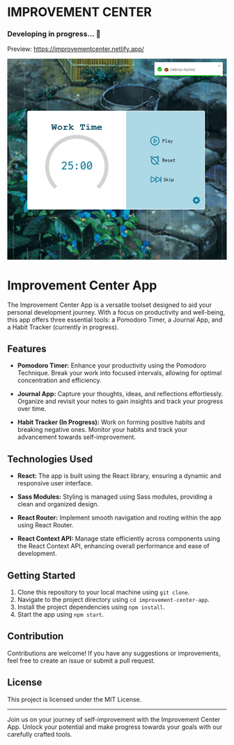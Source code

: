 # IMPROVEMENT CENTER
### Developing in progress... 👷
Preview: https://improvementcenter.netlify.app/

![Overview Image](./client/public/images/PomodoroOverview.png) 

# Improvement Center App

The Improvement Center App is a versatile toolset designed to aid your personal development journey. With a focus on productivity and well-being, this app offers three essential tools: a Pomodoro Timer, a Journal App, and a Habit Tracker (currently in progress).

## Features

- **Pomodoro Timer:** Enhance your productivity using the Pomodoro Technique. Break your work into focused intervals, allowing for optimal concentration and efficiency.

- **Journal App:** Capture your thoughts, ideas, and reflections effortlessly. Organize and revisit your notes to gain insights and track your progress over time.

- **Habit Tracker (In Progress):** Work on forming positive habits and breaking negative ones. Monitor your habits and track your advancement towards self-improvement.

## Technologies Used

- **React:** The app is built using the React library, ensuring a dynamic and responsive user interface.

- **Sass Modules:** Styling is managed using Sass modules, providing a clean and organized design.

- **React Router:** Implement smooth navigation and routing within the app using React Router.

- **React Context API:** Manage state efficiently across components using the React Context API, enhancing overall performance and ease of development.

## Getting Started

1. Clone this repository to your local machine using `git clone`.
2. Navigate to the project directory using `cd improvement-center-app`.
3. Install the project dependencies using `npm install`.
4. Start the app using `npm start`.

## Contribution

Contributions are welcome! If you have any suggestions or improvements, feel free to create an issue or submit a pull request.

## License

This project is licensed under the MIT License.

---

Join us on your journey of self-improvement with the Improvement Center App. Unlock your potential and make progress towards your goals with our carefully crafted tools.
